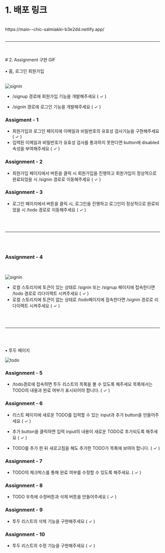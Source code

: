 # 1. 배포 링크

<br>
https://main--chic-salmiakki-b3e2dd.netlify.app/
<br>
<br>

---

<br>
<br>
# 2. Assignment 구현 GIF

<br>
<br>
▪️ 홈, 로그인 회원가입
<br>
<br>

![signin](https://user-images.githubusercontent.com/72500346/230779012-df2b1a10-7484-46de-8f81-50741e747237.gif)

- /signup 경로에 회원가입 기능을 개발해주세요 ( ✓ )

- /signin 경로에 로그인 기능을 개발해주세요 ( ✓ )

### Assigment - 1

- 회원가입과 로그인 페이지에 이메일과 비밀번호의 유효성 검사기능을 구현해주세요 ( ✓ )
- 입력된 이메일과 비밀번호가 유효성 검사를 통과하지 못한다면 button에 disabled 속성을 부여해주세요 ( ✓ )

### Assignment - 2

- 회원가입 페이지에서 버튼을 클릭 시 회원가입을 진행하고 회원가입이 정상적으로 완료되었을 시 /signin 경로로 이동해주세요 ( ✓ )

### Assignment - 3

- 로그인 페이지에서 버튼을 클릭 시, 로그인을 진행하고 로그인이 정상적으로 완료되었을 시 /todo 경로로 이동해주세요 ( ✓ )

 <br>
 <br>

---

<br>
<br>

### Assignment - 4

<br>

![signin](https://user-images.githubusercontent.com/72500346/230779012-df2b1a10-7484-46de-8f81-50741e747237.gif)

- 로컬 스토리지에 토큰이 있는 상태로 /signin 또는 /signup 페이지에 접속한다면 /todo 경로로 리다이렉트 시켜주세요 ( ✓ )
- 로컬 스토리지에 토큰이 없는 상태로 /todo페이지에 접속한다면 /signin 경로로 리다이렉트 시켜주세요 ( ✓ )

<br>
<br>

---

<br>
<br>

▪️ 투두 페이지

![todo](https://user-images.githubusercontent.com/72500346/230778989-4062054f-9bcb-4ed5-8b0a-a7b8baec3981.gif)

### Assignment - 5

- /todo경로에 접속하면 투두 리스트의 목록을 볼 수 있도록 해주세요
  목록에서는 TODO의 내용과 완료 여부가 표시되어야 합니다. ( ✓ )

### Assignment - 6

- 리스트 페이지에 새로운 TODO를 입력할 수 있는 input과 추가 button을 만들어주세요 ( ✓ )

- 추가 button을 클릭하면 입력 input의 내용이 새로운 TODO로 추가되도록 해주세요 ( ✓ )

- TODO를 추가 한 뒤 새로고침을 해도 추가한 TODO가 목록에 보여야 합니다. ( ✓ )

### Assignment - 7

- TODO의 체크박스를 통해 완료 여부를 수정할 수 있도록 해주세요. ( ✓ )

### Assignment - 8

- TODO 우측에 수정버튼과 삭제 버튼을 만들어주세요 ( ✓ )

### Assignment - 9

- 투두 리스트의 삭제 기능을 구현해주세요 ( ✓ )

### Assignment - 10

- 투두 리스트의 수정 기능을 구현해주세요 ( ✓ )
